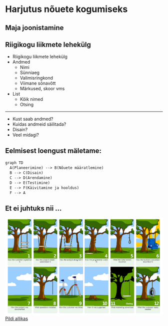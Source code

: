 # Harjutus nõuete kogumiseks

## Maja joonistamine

## Riigikogu liikmete lehekülg

- Riigikogu liikmete lehekülg
- Andmed
  - Nimi
  - Sünniaeg
  - Valimisringkond
  - Viimane sõnavõtt
  - Märkused, skoor vms
- List
  - Kõik nimed
  - Otsing
<hr>

- Kust saab andmed?
- Kuidas andmeid säilitada?
- Disain?
- Veel midagi?

## Eelmisest loengust mäletame:

```mermaid
graph TD
  A(Planeerimine) --> B(Nõuete määratlemine)
  B --> C(Disain)
  C --> D(Arendamine)
  D --> E(Testimine)
  E --> F(Käivitamine ja hooldus)
  F --> A
```

## Et ei juhtuks nii ...

![Projekti juthimine](Tree.jpg)  
[Pildi allikas](https://pmac-agpc.ca/sites/default/files/Tree.jpg)